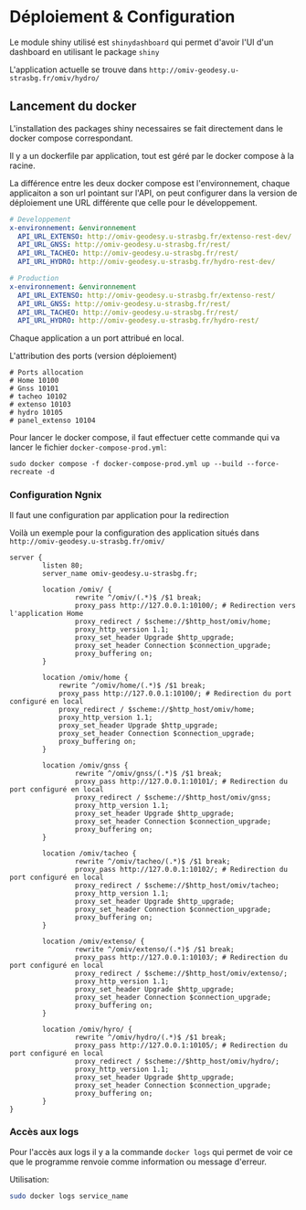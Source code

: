 # Déploiement & Configuration

Le module shiny utilisé est `shinydashboard` qui permet d'avoir l'UI d'un dashboard en utilisant le package `shiny`

L'application actuelle se trouve dans `http://omiv-geodesy.u-strasbg.fr/omiv/hydro/`

## Lancement du docker

L'installation des packages shiny necessaires se fait directement dans le docker compose correspondant.

Il y a un dockerfile par application, tout est géré par le docker compose à la racine.

La différence entre les deux docker compose est l'environnement, chaque applicaiton a son url pointant sur l'API, on peut configurer dans la version de déploiement une URL différente que celle pour le développement.

```yml
# Developpement
x-environnement: &environnement
  API_URL_EXTENSO: http://omiv-geodesy.u-strasbg.fr/extenso-rest-dev/
  API_URL_GNSS: http://omiv-geodesy.u-strasbg.fr/rest/
  API_URL_TACHEO: http://omiv-geodesy.u-strasbg.fr/rest/
  API_URL_HYDRO: http://omiv-geodesy.u-strasbg.fr/hydro-rest-dev/

# Production
x-environnement: &environnement
  API_URL_EXTENSO: http://omiv-geodesy.u-strasbg.fr/extenso-rest/
  API_URL_GNSS: http://omiv-geodesy.u-strasbg.fr/rest/
  API_URL_TACHEO: http://omiv-geodesy.u-strasbg.fr/rest/
  API_URL_HYDRO: http://omiv-geodesy.u-strasbg.fr/hydro-rest/
```

Chaque application a un port attribué en local.

L'attribution des ports (version déploiement)

```
# Ports allocation
# Home 10100
# Gnss 10101
# tacheo 10102
# extenso 10103
# hydro 10105
# panel_extenso 10104
```

Pour lancer le docker compose, il faut effectuer cette commande qui va lancer le fichier `docker-compose-prod.yml`:

```
sudo docker compose -f docker-compose-prod.yml up --build --force-recreate -d
```

### Configuration Ngnix

Il faut une configuration par application pour la redirection

Voilà un exemple pour la configuration des application situés dans `http://omiv-geodesy.u-strasbg.fr/omiv/`


```
server {
        listen 80;
        server_name omiv-geodesy.u-strasbg.fr;

        location /omiv/ {
                rewrite ^/omiv/(.*)$ /$1 break;
                proxy_pass http://127.0.0.1:10100/; # Redirection vers l'application Home
                proxy_redirect / $scheme://$http_host/omiv/home;
                proxy_http_version 1.1;
                proxy_set_header Upgrade $http_upgrade;
                proxy_set_header Connection $connection_upgrade;
                proxy_buffering on;
        }

        location /omiv/home {
        	rewrite ^/omiv/home/(.*)$ /$1 break;
        	proxy_pass http://127.0.0.1:10100/; # Redirection du port configuré en local
        	proxy_redirect / $scheme://$http_host/omiv/home;
        	proxy_http_version 1.1;
        	proxy_set_header Upgrade $http_upgrade;
        	proxy_set_header Connection $connection_upgrade;
        	proxy_buffering on;
        }

        location /omiv/gnss {
                rewrite ^/omiv/gnss/(.*)$ /$1 break;
                proxy_pass http://127.0.0.1:10101/; # Redirection du port configuré en local
                proxy_redirect / $scheme://$http_host/omiv/gnss;
                proxy_http_version 1.1;
                proxy_set_header Upgrade $http_upgrade;
                proxy_set_header Connection $connection_upgrade;
                proxy_buffering on;
        }

        location /omiv/tacheo {
                rewrite ^/omiv/tacheo/(.*)$ /$1 break;
                proxy_pass http://127.0.0.1:10102/; # Redirection du port configuré en local
                proxy_redirect / $scheme://$http_host/omiv/tacheo;
                proxy_http_version 1.1;
                proxy_set_header Upgrade $http_upgrade;
                proxy_set_header Connection $connection_upgrade;
                proxy_buffering on;
        }

        location /omiv/extenso/ {
                rewrite ^/omiv/extenso/(.*)$ /$1 break;
                proxy_pass http://127.0.0.1:10103/; # Redirection du port configuré en local
                proxy_redirect / $scheme://$http_host/omiv/extenso/;
                proxy_http_version 1.1;
                proxy_set_header Upgrade $http_upgrade;
                proxy_set_header Connection $connection_upgrade;
                proxy_buffering on;
        }

        location /omiv/hyro/ {
                rewrite ^/omiv/hydro/(.*)$ /$1 break;
                proxy_pass http://127.0.0.1:10105/; # Redirection du port configuré en local
                proxy_redirect / $scheme://$http_host/omiv/hydro/;
                proxy_http_version 1.1;
                proxy_set_header Upgrade $http_upgrade;
                proxy_set_header Connection $connection_upgrade;
                proxy_buffering on;
        }
}
```

### Accès aux logs

Pour l'accès aux logs il y a la commande `docker logs` qui permet de voir ce que le programme renvoie comme information ou message d'erreur.

Utilisation:

```bash
sudo docker logs service_name
```